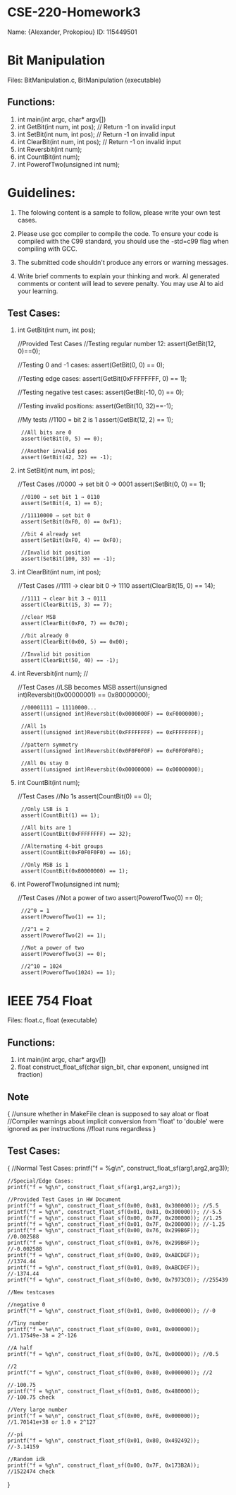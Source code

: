 # CSE-220-Homework3
Name: {Alexander, Prokopiou}
ID: 115449501

# Bit Manipulation
Files: BitManipulation.c, BitManipulation (executable)

## Functions:
1. int main(int argc, char* argv[])
2. int GetBit(int num, int pos); // Return -1 on invalid input
3. int SetBit(int num, int pos); // Return -1 on invalid input
4. int ClearBit(int num, int pos); // Return -1 on invalid input
5. int Reversbit(int num);
6. int CountBit(int num);
7. int PowerofTwo(unsigned int num);

# Guidelines:

1. The folowing content is a sample to follow, please write your own test cases.

2. Please use gcc compiler to compile the code. To ensure your code is compiled with the C99 standard, you should use the -std=c99 flag when compiling with GCC.

3. The submitted code shouldn't produce any errors or warning messages.

4. Write brief comments to explain your thinking and work. AI generated comments or content will lead to severe penalty. You may use AI to aid your learning.

## Test Cases:
1. int GetBit(int num, int pos);

	//Provided Test Cases
	//Testing regular number 12: 
	assert(GetBit(12, 0)==0); 

	//Testing 0 and -1 cases: 
	assert(GetBit(0, 0) == 0); 

	//Testing edge cases: 
	assert(GetBit(0xFFFFFFFF, 0) == 1);

	//Testing negative test cases: 
	assert(GetBit(-10, 0) == 0);   

	//Testing invalid positions: 
	assert(GetBit(10, 32)==-1);

	//My tests
		//1100 = bit 2 is 1
		assert(GetBit(12, 2) == 1);
		
		//All bits are 0
		assert(GetBit(0, 5) == 0);

		//Another invalid pos
		assert(GetBit(42, 32) == -1);


2. int SetBit(int num, int pos);

	//Test Cases
		//0000 → set bit 0 → 0001
		assert(SetBit(0, 0) == 1);

		//0100 → set bit 1 → 0110
		assert(SetBit(4, 1) == 6);

		//11110000 → set bit 0
		assert(SetBit(0xF0, 0) == 0xF1);

		//bit 4 already set       
		assert(SetBit(0xF0, 4) == 0xF0);
		
		//Invalid bit position
		assert(SetBit(100, 33) == -1);


3. int ClearBit(int num, int pos);

	//Test Cases
		//1111 → clear bit 0 → 1110
		assert(ClearBit(15, 0) == 14);

		//1111 → clear bit 3 → 0111
		assert(ClearBit(15, 3) == 7);

		//clear MSB
		assert(ClearBit(0xF0, 7) == 0x70);

		//bit already 0
		assert(ClearBit(0x00, 5) == 0x00);

		//Invalid bit position
		assert(ClearBit(50, 40) == -1);


4. int Reversbit(int num); // 

	//Test Cases
		//LSB becomes MSB
		assert((unsigned int)Reversbit(0x00000001) == 0x80000000);

		//00001111 → 11110000...
		assert((unsigned int)Reversbit(0x0000000F) == 0xF0000000);

		//All 1s
		assert((unsigned int)Reversbit(0xFFFFFFFF) == 0xFFFFFFFF);

		//pattern symmetry
		assert((unsigned int)Reversbit(0x0F0F0F0F) == 0xF0F0F0F0);

		//All 0s stay 0
		assert((unsigned int)Reversbit(0x00000000) == 0x00000000);


5. int CountBit(int num);

	//Test Cases 
		//No 1s
		assert(CountBit(0) == 0);

		//Only LSB is 1
		assert(CountBit(1) == 1);

		//All bits are 1
		assert(CountBit(0xFFFFFFFF) == 32);

		//Alternating 4-bit groups
		assert(CountBit(0xF0F0F0F0) == 16);

		//Only MSB is 1
		assert(CountBit(0x80000000) == 1);


6. int PowerofTwo(unsigned int num);

	//Test Cases
		//Not a power of two
		assert(PowerofTwo(0) == 0);

		//2^0 = 1
		assert(PowerofTwo(1) == 1);

		//2^1 = 2
		assert(PowerofTwo(2) == 1);

		//Not a power of two
		assert(PowerofTwo(3) == 0);

		//2^10 = 1024
		assert(PowerofTwo(1024) == 1);


# IEEE 754 Float 
Files: float.c, float (executable)

## Functions:
1. int main(int argc, char* argv[])
2. float construct_float_sf(char sign_bit, char exponent, unsigned int fraction)

## Note
{
	//unsure whether in MakeFile clean is supposed to say aloat or float
	//Compiler warnings about implicit conversion from 'float' to 'double' were ignored as per instructions
		//float runs regardless
}

## Test Cases: 
{
    //Normal Test Cases:
    printf("f = %g\n", construct_float_sf(arg1,arg2,arg3));

    //Special/Edge Cases:
    printf("f = %g\n", construct_float_sf(arg1,arg2,arg3));

	//Provided Test Cases in HW Document
    printf("f = %g\n", construct_float_sf(0x00, 0x81, 0x300000)); //5.5
    printf("f = %g\n", construct_float_sf(0x01, 0x81, 0x300000)); //-5.5
    printf("f = %g\n", construct_float_sf(0x00, 0x7F, 0x200000)); //1.25
    printf("f = %g\n", construct_float_sf(0x01, 0x7F, 0x200000)); //-1.25
    printf("f = %g\n", construct_float_sf(0x00, 0x76, 0x299B6F)); //0.002588
    printf("f = %g\n", construct_float_sf(0x01, 0x76, 0x299B6F)); //-0.002588
    printf("f = %g\n", construct_float_sf(0x00, 0x89, 0xABCDEF)); //1374.44
    printf("f = %g\n", construct_float_sf(0x01, 0x89, 0xABCDEF)); //-1374.44
    printf("f = %g\n", construct_float_sf(0x00, 0x90, 0x7973C0)); //255439

    //New testcases

    //negative 0
    printf("f = %g\n", construct_float_sf(0x01, 0x00, 0x000000)); //-0

    //Tiny number
    printf("f = %e\n", construct_float_sf(0x00, 0x01, 0x000000)); //1.17549e-38 = 2^-126

    //A half
    printf("f = %g\n", construct_float_sf(0x00, 0x7E, 0x000000)); //0.5

    //2
    printf("f = %g\n", construct_float_sf(0x00, 0x80, 0x000000)); //2

    //-100.75
    printf("f = %g\n", construct_float_sf(0x01, 0x86, 0x480000)); //-100.75 check

    //Very large number
    printf("f = %e\n", construct_float_sf(0x00, 0xFE, 0x000000)); //1.70141e+38 or 1.0 × 2^127

    //-pi
    printf("f = %g\n", construct_float_sf(0x01, 0x80, 0x492492)); //-3.14159

    //Random idk
    printf("f = %g\n", construct_float_sf(0x00, 0x7F, 0x173B2A)); //1522474 check
}

